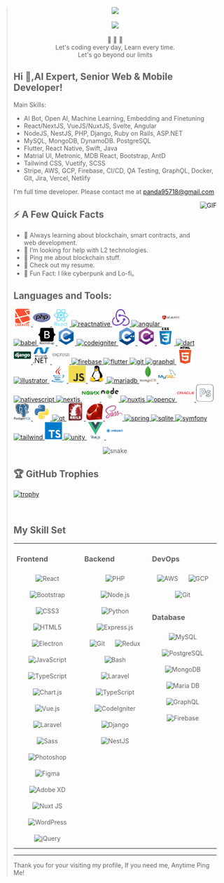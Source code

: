 

><p align="center">
>  <a href="https://github.com/magichand-star"><img src="https://readme-typing-svg.herokuapp.com/?lines=AI%20Engineer!;Web%20and%20Mobile%20Expert;7%2B%20years%20of%20rich%20experience&font=Pacifico&center=true&width=650&height=120&color=009999&vCenter=true&size=45%22"></a>
></p>
><p align="center">
>  <img src="akudama-drive-anime_4.1.gif" />
></p>
><p align="center">
> 💎 💎 💎 </br>
> Let's coding every day, Learn every time.<br>
> Let's go beyond our limits<br>
></p>
>
>## Hi 👋,AI Expert, Senior Web & Mobile Developer!
>
>Main Skills:
>- AI Bot, Open AI, Machine Learning, Embedding and Finetuning
>- React/NextJS, VueJS/NuxtJS, Svelte, Angular
>- NodeJS, NestJS, PHP, Django, Ruby on Rails, ASP.NET
>- MySǪL, MongoDB, DynamoDB. PostgreSǪL
>- Flutter, React Native, Swift, Java
>- Matrial UI, Metronic, MDB React, Bootstrap, AntD
>- Tailwind CSS, Vuetify, SCSS
>- Stripe, AWS, GCP, Firebase, CI/CD, ǪA Testing, GraphǪL, Docker, Git, Jira, Vercel, Netlify
>
>I'm full time developer. Please contact me at panda95718@gmail.com
>
><a href="https://app.daily.dev/kogutstt2"><img align="right" alt="GIF" src="https://encrypted-tbn0.gstatic.com/images?q=tbn:ANd9GcTSUTkOMMxAzpXYUG-r4lzXljg1lY41IfDoUA&usqp=CAU" height="320" style="max-width: 100%; visibility: visible; display: inline-block;" data-xblocker="passed" data-target="animated-image.originalImage"></a>
>
>## ⚡️ A Few Quick Facts
>
>- 🧐 Always learning about blockchain, smart contracts, and web development.
>- 🤔 I’m looking for help with L2 technologies.
>- 💬 Ping me about blockchain stuff.
>- 📙 Check out my resume.
>- 🎉 Fun Fact: I like cyberpunk and Lo-fi。
>
>
>## Languages and Tools:
><p align="left"> <a href="https://laravel.com/" target="_blank"> <img src="https://raw.githubusercontent.com/devicons/devicon/master/icons/laravel/laravel-plain-wordmark.svg" alt="laravel" width="40" height="40"/> </a> <a href="https://www.php.net" target="_blank" title="PHP"> <img src="https://raw.githubusercontent.com/devicons/devicon/master/icons/php/php-original.svg" alt="php" width="40" height="40"/> </a> <a href="https://reactjs.org/" target="_blank"> <img src="https://raw.githubusercontent.com/devicons/devicon/master/icons/react/react-original-wordmark.svg" alt="react" width="40" height="40"/> </a> <a href="https://reactnative.dev/" target="_blank"> <img src="https://reactnative.dev/img/header_logo.svg" alt="reactnative" width="40" height="40"/> </a> <a href="https://redux.js.org" target="_blank"> <img src="https://raw.githubusercontent.com/devicons/devicon/master/icons/redux/redux-original.svg" alt="redux" width="40" height="40"/> </a> <a href="https://angular.io" target="_blank"> <img src="https://angular.io/assets/images/logos/angular/angular.svg" alt="angular" width="40" height="40"/> </a> <a href="https://angular.io" target="_blank"> <img src="https://raw.githubusercontent.com/devicons/devicon/master/icons/angularjs/angularjs-original-wordmark.svg" alt="angularjs" width="40" height="40"/> </a> <a href="https://babeljs.io/" target="_blank"> <img src="https://www.vectorlogo.zone/logos/babeljs/babeljs-icon.svg" alt="babel" width="40" height="40"/> </a> <a href="https://getbootstrap.com" target="_blank"> <img src="https://raw.githubusercontent.com/devicons/devicon/master/icons/bootstrap/bootstrap-plain-wordmark.svg" alt="bootstrap" width="40" height="40"/> </a> <a href="https://www.cprogramming.com/" target="_blank"> <img src="https://raw.githubusercontent.com/devicons/devicon/master/icons/c/c-original.svg" alt="c" width="40" height="40"/> </a> <a href="https://codeigniter.com" target="_blank"> <img src="https://cdn.worldvectorlogo.com/logos/codeigniter.svg" alt="codeigniter" width="40" height="40"/> </a> <a href="https://www.w3schools.com/cpp/" target="_blank"> <img src="https://raw.githubusercontent.com/devicons/devicon/master/icons/cplusplus/cplusplus-original.svg" alt="cplusplus" width="40" height="40"/> </a> <a href="https://www.w3schools.com/cs/" target="_blank"> <img src="https://raw.githubusercontent.com/devicons/devicon/master/icons/csharp/csharp-original.svg" alt="csharp" width="40" height="40"/> </a> <a href="https://www.w3schools.com/css/" target="_blank"> <img src="https://raw.githubusercontent.com/devicons/devicon/master/icons/css3/css3-original-wordmark.svg" alt="css3" width="40" height="40"/> </a> <a href="https://dart.dev" target="_blank"> <img src="https://www.vectorlogo.zone/logos/dartlang/dartlang-icon.svg" alt="dart" width="40" height="40"/> </a> <a href="https://www.djangoproject.com/" target="_blank"> <img src="https://raw.githubusercontent.com/devicons/devicon/master/icons/django/django-original.svg" alt="django" width="40" height="40"/> </a> <a href="https://dotnet.microsoft.com/" target="_blank"> <img src="https://raw.githubusercontent.com/devicons/devicon/master/icons/dot-net/dot-net-original-wordmark.svg" alt="dotnet" width="40" height="40"/> </a> <a href="https://expressjs.com" target="_blank"> <img src="https://raw.githubusercontent.com/devicons/devicon/master/icons/express/express-original-wordmark.svg" alt="express" width="40" height="40"/> </a> <a href="https://firebase.google.com/" target="_blank"> <img src="https://www.vectorlogo.zone/logos/firebase/firebase-icon.svg" alt="firebase" width="40" height="40"/> </a> <a href="https://flutter.dev" target="_blank"> <img src="https://www.vectorlogo.zone/logos/flutterio/flutterio-icon.svg" alt="flutter" width="40" height="40"/> </a> <a href="https://git-scm.com/" target="_blank"> <img src="https://www.vectorlogo.zone/logos/git-scm/git-scm-icon.svg" alt="git" width="40" height="40"/> </a> <a href="https://graphql.org" target="_blank"> <img src="https://www.vectorlogo.zone/logos/graphql/graphql-icon.svg" alt="graphql" width="40" height="40"/> </a> <a href="https://www.w3.org/html/" target="_blank"> <img src="https://raw.githubusercontent.com/devicons/devicon/master/icons/html5/html5-original-wordmark.svg" alt="html5" width="40" height="40"/> </a> <a href="https://www.adobe.com/in/products/illustrator.html" target="_blank"> <img src="https://www.vectorlogo.zone/logos/adobe_illustrator/adobe_illustrator-icon.svg" alt="illustrator" width="40" height="40"/> </a> <a href="https://www.java.com" target="_blank"> <img src="https://raw.githubusercontent.com/devicons/devicon/master/icons/java/java-original.svg" alt="java" width="40" height="40"/> </a> <a href="https://developer.mozilla.org/en-US/docs/Web/JavaScript" target="_blank"> <img src="https://raw.githubusercontent.com/devicons/devicon/master/icons/javascript/javascript-original.svg" alt="javascript" width="40" height="40"/> </a> <a href="https://www.linux.org/" target="_blank"> <img src="https://raw.githubusercontent.com/devicons/devicon/master/icons/linux/linux-original.svg" alt="linux" width="40" height="40"/> </a> <a href="https://mariadb.org/" target="_blank"> <img src="https://www.vectorlogo.zone/logos/mariadb/mariadb-icon.svg" alt="mariadb" width="40" height="40"/> </a> <a href="https://www.mongodb.com/" target="_blank"> <img src="https://raw.githubusercontent.com/devicons/devicon/master/icons/mongodb/mongodb-original-wordmark.svg" alt="mongodb" width="40" height="40"/> </a> <a href="https://www.mysql.com/" target="_blank"> <img src="https://raw.githubusercontent.com/devicons/devicon/master/icons/mysql/mysql-original-wordmark.svg" alt="mysql" width="40" height="40"/> </a> <a href="https://nativescript.org/" target="_blank"> <img src="https://raw.githubusercontent.com/detain/svg-logos/780f25886640cef088af994181646db2f6b1a3f8/svg/nativescript.svg" alt="nativescript" width="40" height="40"/> </a> <a href="https://nextjs.org/" target="_blank"> <img src="https://cdn.worldvectorlogo.com/logos/nextjs-3.svg" alt="nextjs" width="40" height="40"/> </a> <a href="https://www.nginx.com" target="_blank"> <img src="https://raw.githubusercontent.com/devicons/devicon/master/icons/nginx/nginx-original.svg" alt="nginx" width="40" height="40"/> </a> <a href="https://nodejs.org" target="_blank"> <img src="https://raw.githubusercontent.com/devicons/devicon/master/icons/nodejs/nodejs-original-wordmark.svg" alt="nodejs" width="40" height="40"/> </a> <a href="https://nuxtjs.org/" target="_blank"> <img src="https://www.vectorlogo.zone/logos/nuxtjs/nuxtjs-icon.svg" alt="nuxtjs" width="40" height="40"/> </a> <a href="https://opencv.org/" target="_blank"> <img src="https://www.vectorlogo.zone/logos/opencv/opencv-icon.svg" alt="opencv" width="40" height="40"/> </a> <a href="https://www.oracle.com/" target="_blank"> <img src="https://raw.githubusercontent.com/devicons/devicon/master/icons/oracle/oracle-original.svg" alt="oracle" width="40" height="40"/> </a> <a href="https://www.photoshop.com/en" target="_blank"> <img src="https://raw.githubusercontent.com/devicons/devicon/master/icons/photoshop/photoshop-line.svg" alt="photoshop" width="40" height="40"/> </a> <a href="https://www.postgresql.org" target="_blank"> <img src="https://raw.githubusercontent.com/devicons/devicon/master/icons/postgresql/postgresql-original-wordmark.svg" alt="postgresql" width="40" height="40"/> </a> <a href="https://www.python.org" target="_blank"> <img src="https://raw.githubusercontent.com/devicons/devicon/master/icons/python/python-original.svg" alt="python" width="40" height="40"/> </a> <a href="https://www.qt.io/" target="_blank"> <img src="https://upload.wikimedia.org/wikipedia/commons/0/0b/Qt_logo_2016.svg" alt="qt" width="40" height="40"/> </a> <a href="https://rubyonrails.org" target="_blank"> <img src="https://raw.githubusercontent.com/devicons/devicon/master/icons/rails/rails-original-wordmark.svg" alt="rails" width="40" height="40"/> </a> <a href="https://www.ruby-lang.org/en/" target="_blank"> <img src="https://raw.githubusercontent.com/devicons/devicon/master/icons/ruby/ruby-original.svg" alt="ruby" width="40" height="40"/> </a> <a href="https://sass-lang.com" target="_blank"> <img src="https://raw.githubusercontent.com/devicons/devicon/master/icons/sass/sass-original.svg" alt="sass" width="40" height="40"/> </a> <a href="https://spring.io/" target="_blank"> <img src="https://www.vectorlogo.zone/logos/springio/springio-icon.svg" alt="spring" width="40" height="40"/> </a> <a href="https://www.sqlite.org/" target="_blank"> <img src="https://www.vectorlogo.zone/logos/sqlite/sqlite-icon.svg" alt="sqlite" width="40" height="40"/> </a> <a href="https://symfony.com" target="_blank"> <img src="https://symfony.com/logos/symfony_black_03.svg" alt="symfony" width="40" height="40"/> </a> <a href="https://tailwindcss.com/" target="_blank"> <img src="https://www.vectorlogo.zone/logos/tailwindcss/tailwindcss-icon.svg" alt="tailwind" width="40" height="40"/> </a> <a href="https://www.typescriptlang.org/" target="_blank"> <img src="https://raw.githubusercontent.com/devicons/devicon/master/icons/typescript/typescript-original.svg" alt="typescript" width="40" height="40"/> </a> <a href="https://unity.com/" target="_blank"> <img src="https://www.vectorlogo.zone/logos/unity3d/unity3d-icon.svg" alt="unity" width="40" height="40"/> </a> <a href="https://vuejs.org/" target="_blank"> <img src="https://raw.githubusercontent.com/devicons/devicon/master/icons/vuejs/vuejs-original-wordmark.svg" alt="vuejs" width="40" height="40"/> </a> <a href="https://webpack.js.org" target="_blank"> <img src="https://raw.githubusercontent.com/devicons/devicon/d00d0969292a6569d45b06d3f350f463a0107b0d/icons/webpack/webpack-original-wordmark.svg" alt="webpack" width="40" height="40"/> </a> </p>
><p align="center">
>  <img src="https://github.com/ritik307/ritik307/raw/output/github-contribution-grid-snake.svg" alt="snake"></center>
></p>
>
>## 🏆 GitHub Trophies
>[![trophy](https://github-profile-trophy.vercel.app/?username=anirudhjak06&column=8)](https://github-profile-trophy.vercel.app/?username=anirudhjak06&column=8)
>
> <br>
>
>
>## My Skill Set  
><table><tr><td valign="top" width="33%">
>
>
>
>### Frontend  
><div align="center">  
><img style="margin: 10px" src="https://profilinator.rishav.dev/skills-assets/react-original-wordmark.svg" alt="React" height="50" />  
><img style="margin: 10px" src="https://profilinator.rishav.dev/skills-assets/bootstrap-plain.svg" alt="Bootstrap" height="50" />  
><img style="margin: 10px" src="https://profilinator.rishav.dev/skills-assets/css3-original-wordmark.svg" alt="CSS3" height="50" />  
><img style="margin: 10px" src="https://profilinator.rishav.dev/skills-assets/html5-original-wordmark.svg" alt="HTML5" height="50" />  
><img style="margin: 10px" src="https://profilinator.rishav.dev/skills-assets/electron-original.svg" alt="Electron" height="50" />  
><img style="margin: 10px" src="https://profilinator.rishav.dev/skills-assets/javascript-original.svg" alt="JavaScript" height="50" />  
><img style="margin: 10px" src="https://profilinator.rishav.dev/skills-assets/typescript-original.svg" alt="TypeScript" height="50" />  
><img style="margin: 10px" src="https://profilinator.rishav.dev/skills-assets/logo-title.svg" alt="Chart.js" height="50" />  
><img style="margin: 10px" src="https://profilinator.rishav.dev/skills-assets/vuejs-original-wordmark.svg" alt="Vue.js" height="50" />  
><img style="margin: 10px" src="https://profilinator.rishav.dev/skills-assets/laravel-plain-wordmark.svg" alt="Laravel" height="50" />  
><img style="margin: 10px" src="https://profilinator.rishav.dev/skills-assets/sass-original.svg" alt="Sass" height="50" />  
><img style="margin: 10px" src="https://profilinator.rishav.dev/skills-assets/photoshop-plain.svg" alt="Photoshop" height="50" />  
><img style="margin: 10px" src="https://profilinator.rishav.dev/skills-assets/figma-icon.svg" alt="Figma" height="50" />  
><img style="margin: 10px" src="https://profilinator.rishav.dev/skills-assets/adobexd.png" alt="Adobe XD" height="50" />  
><img style="margin: 10px" src="https://profilinator.rishav.dev/skills-assets/nuxt.png" alt="Nuxt JS" height="50" />  
><img style="margin: 10px" src="https://profilinator.rishav.dev/skills-assets/wordpress.png" alt="WordPress" height="50" />  
><img style="margin: 10px" src="https://profilinator.rishav.dev/skills-assets/jquery.png" alt="jQuery" height="50" />  
></div>
>
></td><td valign="top" width="33%">
>
>
>
>### Backend  
><div align="center">   
><img style="margin: 10px" src="https://profilinator.rishav.dev/skills-assets/php-original.svg" alt="PHP" height="50" />  
><img style="margin: 10px" src="https://profilinator.rishav.dev/skills-assets/nodejs-original-wordmark.svg" alt="Node.js" height="50" />  
><img style="margin: 10px" src="https://profilinator.rishav.dev/skills-assets/python-original.svg" alt="Python" height="50" />  
><img style="margin: 10px" src="https://profilinator.rishav.dev/skills-assets/express-original-wordmark.svg" alt="Express.js" height="50" />  
><img style="margin: 10px" src="https://profilinator.rishav.dev/skills-assets/git-scm-icon.svg" alt="Git" height="50" />  
><img style="margin: 10px" src="https://profilinator.rishav.dev/skills-assets/redux-original.svg" alt="Redux" height="50" />  
><img style="margin: 10px" src="https://profilinator.rishav.dev/skills-assets/gnu_bash-icon.svg" alt="Bash" height="50" />  
><img style="margin: 10px" src="https://profilinator.rishav.dev/skills-assets/laravel-plain-wordmark.svg" alt="Laravel" height="50" />  
><img style="margin: 10px" src="https://profilinator.rishav.dev/skills-assets/typescript-original.svg" alt="TypeScript" height="50" />  
><img style="margin: 10px" src="https://profilinator.rishav.dev/skills-assets/codeigniter.svg" alt="CodeIgniter" height="50" />  
><img style="margin: 10px" src="https://profilinator.rishav.dev/skills-assets/django-original.svg" alt="Django" height="50" />  
><img style="margin: 10px" src="https://profilinator.rishav.dev/skills-assets/nestjs.svg" alt="NestJS" height="50" />
></div>
>
></td><td valign="top" width="33%">
>
>
>
>### DevOps  
><div align="center">  
><img style="margin: 10px" src="https://profilinator.rishav.dev/skills-assets/amazonwebservices-original-wordmark.svg" alt="AWS" height="50" />  
><img style="margin: 10px" src="https://profilinator.rishav.dev/skills-assets/google_cloud-icon.svg" alt="GCP" height="50" />  
><img style="margin: 10px" src="https://profilinator.rishav.dev/skills-assets/git-scm-icon.svg" alt="Git" height="50" />  
></div>  
>
>
>
>### Database  
><div align="center">  
><img style="margin: 10px" src="https://profilinator.rishav.dev/skills-assets/mysql-original-wordmark.svg" alt="MySQL" height="50" />  
><img style="margin: 10px" src="https://profilinator.rishav.dev/skills-assets/postgresql-original-wordmark.svg" alt="PostgreSQL" height="50" />  
><img style="margin: 10px" src="https://profilinator.rishav.dev/skills-assets/mongodb-original-wordmark.svg" alt="MongoDB" height="50" />  
><img style="margin: 10px" src="https://profilinator.rishav.dev/skills-assets/mariadb.png" alt="Maria DB" height="50" />  
><img style="margin: 10px" src="https://profilinator.rishav.dev/skills-assets/graphql.png" alt="GraphQL" height="50" />  
><img style="margin: 10px" src="https://profilinator.rishav.dev/skills-assets/firebase.png" alt="Firebase" height="50" />  
></div>
>
></td></tr></table>  
>
>
><hr>
>
>Thank you for your visiting my profile,
>If you need me, Anytime Ping Me!
